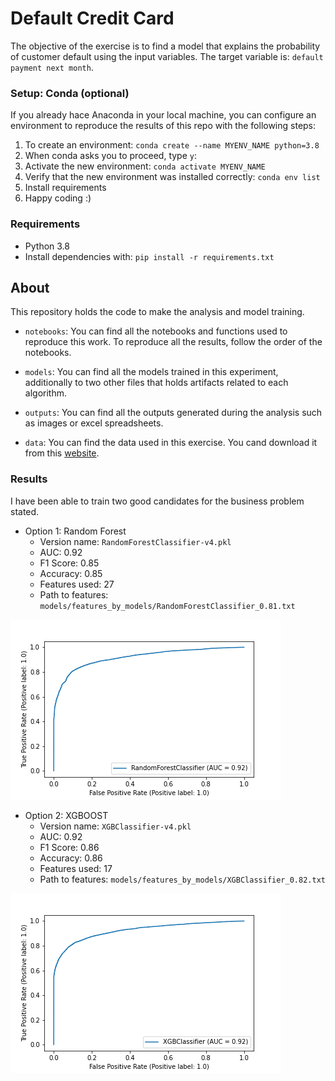 # Default Credit Card
The objective of the exercise is to find a model that explains the 
probability of customer default using the input variables. 
The target variable is: `default payment next month`.

### Setup: Conda (optional)

If you already hace Anaconda in your local machine, you can configure an environment
to reproduce the results of this repo with the following steps:
1. To create an environment: `conda create --name MYENV_NAME python=3.8`
2. When conda asks you to proceed, type `y`:
3. Activate the new environment: `conda activate MYENV_NAME`
4. Verify that the new environment was installed correctly: `conda env list`
5. Install requirements
6. Happy coding :)

### Requirements

* Python 3.8
* Install dependencies with: `pip install -r requirements.txt`
## About
This repository holds the code to make the analysis and model training.

*  `notebooks`: You can find all the notebooks and functions used to reproduce this
   work. To reproduce all the results, follow the order of the notebooks.
   
*  `models`: You can find all the models trained in this experiment, 
   additionally to two other files that holds artifacts related to each algorithm.
   
* `outputs`: You can find all the outputs generated during the analysis 
  such as images or excel spreadsheets.
  
* `data`: You can find the data used in this exercise. You cand download it
from this [website](https://archive.ics.uci.edu/ml/datasets/default+of+credit+card+clients).
  
### Results

I have been able to train two good candidates for the business problem stated.

* Option 1: Random Forest
    * Version name: `RandomForestClassifier-v4.pkl`
    * AUC: 0.92
    * F1 Score: 0.85
    * Accuracy: 0.85
    * Features used: 27
    * Path to features: `models/features_by_models/RandomForestClassifier_0.81.txt`
    
![RandomForestClassifier-v4](outputs/plots_roc_curve/RandomForestClassifier-v4.png)
* Option 2: XGBOOST
    * Version name: `XGBClassifier-v4.pkl`
    * AUC: 0.92
    * F1 Score: 0.86
    * Accuracy: 0.86
    * Features used: 17
    * Path to features: `models/features_by_models/XGBClassifier_0.82.txt`

![XGBClassifier-v4](outputs/plots_roc_curve/XGBClassifier-v4.png)
